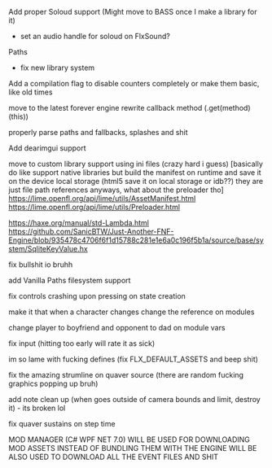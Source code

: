 Add proper Soloud support (Might move to BASS once I make a library for it)
- set an audio handle for soloud on FlxSound?

Paths
- fix new library system

Add a compilation flag to disable counters completely or make them basic, like old times

move to the latest forever engine rewrite callback method (.get(method)(this))

properly parse paths and fallbacks, splashes and shit

Add dearimgui support

move to custom library support using ini files (crazy hard i guess) [basically do like support native libraries but build the manifest on runtime and save it on the device local storage (html5 save it on local storage or idb??) they are just file path references anyways, what about the preloader tho]
https://lime.openfl.org/api/lime/utils/AssetManifest.html
https://lime.openfl.org/api/lime/utils/Preloader.html

https://haxe.org/manual/std-Lambda.html
https://github.com/SanicBTW/Just-Another-FNF-Engine/blob/935478c4706f6f1d15788c281e1e6a0c196f5b1a/source/base/system/SqliteKeyValue.hx

fix bullshit io bruhh

add Vanilla Paths filesystem support

fix controls crashing upon pressing on state creation

make it that when a character changes change the reference on modules

change player to boyfriend and opponent to dad on module vars

fix input (hitting too early will rate it as sick)

im so lame with fucking defines (fix FLX_DEFAULT_ASSETS and beep shit)

fix the amazing strumline on quaver source (there are random fucking graphics popping up bruh)

add note clean up (when goes outside of camera bounds and limit, destroy it) - its broken lol

fix quaver sustains on step time

MOD MANAGER (C# WPF NET 7.0)
WILL BE USED FOR DOWNLOADING MOD ASSETS INSTEAD OF BUNDLING THEM WITH THE ENGINE
WILL BE ALSO USED TO DOWNLOAD ALL THE EVENT FILES AND SHIT